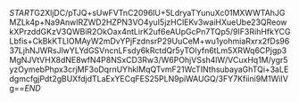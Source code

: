 $START$G2XljDC/pTJQ+sUwFVTnC2096lU+5LdryaTYunuXc01MXWWTAhJGMZLk4p+Na9AnwlRZWD2HZPN3VO4yuI5jzHClEKv3waiHXueUbe23QReowkXPrzddGKzV3QWBiR2OkOax4ntLirK2uf6eAUpGcPn7TQp5/9IF3RihHfkYCGLbfis+CkBkKTLlOMAyW2mDvYPjFzdnsrP29UuCeM+wu1yohmiaRxrx2fDs9637LjhNJWRsJlwYLYdGSVncnLFsdy6kRctdQr5yTOIyfn6tLm5XRWq6CPjgp3MgNJVtVHX8dNE8wfN4P8NSxCD3Rw3/W6POhjVSsh4lW/VCuxHq1M/ygr5yzOymebPhpx3crjMF3oDqrnUYhklMqQTvmF21WcTINthsubayaGhTQi+3aLEdgmcfgjPdt2gBUXfdjdTLaExYECqFES25PLN9piWAUGQ/3FY7Kfiini9M1WiIVg==$END$